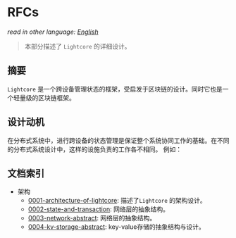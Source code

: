 # RFCs

*read in other language: [English](../README.md)*

> 本部分描述了 `Lightcore` 的详细设计。

## 摘要

`Lightcore` 是一个跨设备管理状态的框架，受启发于区块链的设计。同时它也是一个轻量级的区块链框架。

## 设计动机

在分布式系统中，进行跨设备的状态管理是保证整个系统协同工作的基础。在不同的分布式系统设计中，这样的设施负责的工作各不相同。
例如：

## 文档索引

- 架构
  - [0001-architecture-of-lightcore](0001-architecture-of-lightcore.md): 描述了`Lightcore` 的架构设计。
  - [0002-state-and-transaction](0002-state-and-transaction.md): 网络层的抽象结构。
  - [0003-network-abstract](0002-network-abstract.md): 网络层的抽象结构。
  - [0004-kv-storage-abstract](0003-kv-storage-abstract.md): key-value存储的抽象结构与设计。


